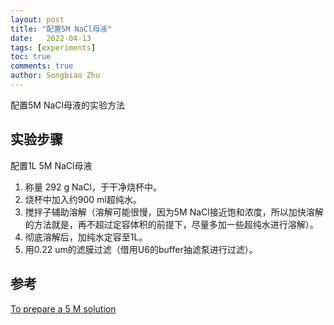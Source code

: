 ```yaml
---
layout: post
title: "配置5M NaCl母液"
date:   2022-04-13
tags: [experiments]
toc: true
comments: true
author: Songbiao Zhu
---
```


配置5M NaCl母液的实验方法

<!-- more -->

## 实验步骤

配置1L 5M NaCl母液

1. 称量 292 g NaCl，于干净烧杯中。
2. 烧杯中加入约900 ml超纯水。
3. 搅拌子辅助溶解（溶解可能很慢，因为5M NaCl接近饱和浓度，所以加快溶解的方法就是，再不超过定容体积的前提下，尽量多加一些超纯水进行溶解）。
4. 彻底溶解后，加纯水定容至1L。
5. 用0.22 um的滤膜过滤（借用U6的buffer抽滤泵进行过滤）。

## 参考

[To prepare a 5 M solution](http://cshprotocols.cshlp.org/content/2006/1/pdb.rec8038.full?text_only=true#:~:text=To%20prepare%20a%205%20M%20solution%3A%20Dissolve%20292,autoclaving.%20Store%20the%20NaCl%20solution%20at%20room%20temperature.)